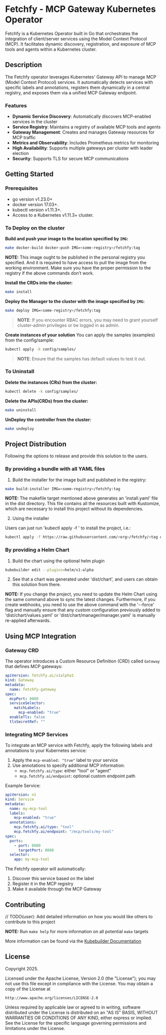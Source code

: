 # Fetchfy - MCP Gateway Kubernetes Operator

Fetchfy is a Kubernetes Operator built in Go that orchestrates the integration of client/server services using the Model Context Protocol (MCP). It facilitates dynamic discovery, registration, and exposure of MCP tools and agents within a Kubernetes cluster.

## Description

The Fetchfy operator leverages Kubernetes' Gateway API to manage MCP (Model Context Protocol) services. It automatically detects services with specific labels and annotations, registers them dynamically in a central registry, and exposes them via a unified MCP Gateway endpoint.

### Features

- **Dynamic Service Discovery**: Automatically discovers MCP-enabled services in the cluster
- **Service Registry**: Maintains a registry of available MCP tools and agents
- **Gateway Management**: Creates and manages Gateway resources for MCP traffic
- **Metrics and Observability**: Includes Prometheus metrics for monitoring
- **High Availability**: Supports multiple gateways per cluster with leader election
- **Security**: Supports TLS for secure MCP communications

## Getting Started

### Prerequisites

- go version v1.23.0+
- docker version 17.03+.
- kubectl version v1.11.3+.
- Access to a Kubernetes v1.11.3+ cluster.

### To Deploy on the cluster

**Build and push your image to the location specified by `IMG`:**

```sh
make docker-build docker-push IMG=<some-registry>/fetchfy:tag
```

**NOTE:** This image ought to be published in the personal registry you specified.
And it is required to have access to pull the image from the working environment.
Make sure you have the proper permission to the registry if the above commands don’t work.

**Install the CRDs into the cluster:**

```sh
make install
```

**Deploy the Manager to the cluster with the image specified by `IMG`:**

```sh
make deploy IMG=<some-registry>/fetchfy:tag
```

> **NOTE**: If you encounter RBAC errors, you may need to grant yourself cluster-admin
> privileges or be logged in as admin.

**Create instances of your solution**
You can apply the samples (examples) from the config/sample:

```sh
kubectl apply -k config/samples/
```

> **NOTE**: Ensure that the samples has default values to test it out.

### To Uninstall

**Delete the instances (CRs) from the cluster:**

```sh
kubectl delete -k config/samples/
```

**Delete the APIs(CRDs) from the cluster:**

```sh
make uninstall
```

**UnDeploy the controller from the cluster:**

```sh
make undeploy
```

## Project Distribution

Following the options to release and provide this solution to the users.

### By providing a bundle with all YAML files

1. Build the installer for the image built and published in the registry:

```sh
make build-installer IMG=<some-registry>/fetchfy:tag
```

**NOTE:** The makefile target mentioned above generates an 'install.yaml'
file in the dist directory. This file contains all the resources built
with Kustomize, which are necessary to install this project without its
dependencies.

2. Using the installer

Users can just run 'kubectl apply -f <URL for YAML BUNDLE>' to install
the project, i.e.:

```sh
kubectl apply -f https://raw.githubusercontent.com/<org>/fetchfy/<tag or branch>/dist/install.yaml
```

### By providing a Helm Chart

1. Build the chart using the optional helm plugin

```sh
kubebuilder edit --plugins=helm/v1-alpha
```

2. See that a chart was generated under 'dist/chart', and users
   can obtain this solution from there.

**NOTE:** If you change the project, you need to update the Helm Chart
using the same command above to sync the latest changes. Furthermore,
if you create webhooks, you need to use the above command with
the '--force' flag and manually ensure that any custom configuration
previously added to 'dist/chart/values.yaml' or 'dist/chart/manager/manager.yaml'
is manually re-applied afterwards.

## Using MCP Integration

### Gateway CRD

The operator introduces a Custom Resource Definition (CRD) called `Gateway` that defines MCP gateways:

```yaml
apiVersion: fetchfy.ai/v1alpha1
kind: Gateway
metadata:
  name: fetchfy-gateway
spec:
  mcpPort: 8080
  serviceSelector:
    matchLabels:
      mcp-enabled: "true"
  enableTls: false
  tlsSecretRef: ""
```

### Integrating MCP Services

To integrate an MCP service with Fetchfy, apply the following labels and annotations to your Kubernetes service:

1. Apply the `mcp-enabled: "true"` label to your service
2. Use annotations to specify additional MCP information:
   - `mcp.fetchfy.ai/type`: either "tool" or "agent"
   - `mcp.fetchfy.ai/endpoint`: optional custom endpoint path

Example Service:

```yaml
apiVersion: v1
kind: Service
metadata:
  name: my-mcp-tool
  labels:
    mcp-enabled: "true"
  annotations:
    mcp.fetchfy.ai/type: "tool"
    mcp.fetchfy.ai/endpoint: "/mcp/tools/my-tool"
spec:
  ports:
    - port: 8080
      targetPort: 8080
  selector:
    app: my-mcp-tool
```

The Fetchfy operator will automatically:

1. Discover this service based on the label
2. Register it in the MCP registry
3. Make it available through the MCP Gateway

## Contributing

// TODO(user): Add detailed information on how you would like others to contribute to this project

**NOTE:** Run `make help` for more information on all potential `make` targets

More information can be found via the [Kubebuilder Documentation](https://book.kubebuilder.io/introduction.html)

## License

Copyright 2025.

Licensed under the Apache License, Version 2.0 (the "License");
you may not use this file except in compliance with the License.
You may obtain a copy of the License at

    http://www.apache.org/licenses/LICENSE-2.0

Unless required by applicable law or agreed to in writing, software
distributed under the License is distributed on an "AS IS" BASIS,
WITHOUT WARRANTIES OR CONDITIONS OF ANY KIND, either express or implied.
See the License for the specific language governing permissions and
limitations under the License.
